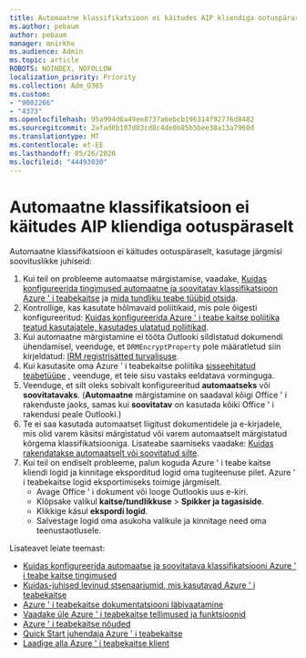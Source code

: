 ```yaml
---
title: Automaatne klassifikatsioon ei käitudes AIP kliendiga ootuspäraselt
ms.author: pebaum
author: pebaum
manager: mnirkhe
ms.audience: Admin
ms.topic: article
ROBOTS: NOINDEX, NOFOLLOW
localization_priority: Priority
ms.collection: Adm_O365
ms.custom:
- "9002266"
- "4373"
ms.openlocfilehash: 95a994d6a49ee8737a6ebcb196314f92776d8482
ms.sourcegitcommit: 2afad0b107d03cd8c4de0b85b5bee38a13a7960d
ms.translationtype: MT
ms.contentlocale: et-EE
ms.lasthandoff: 05/26/2020
ms.locfileid: "44493030"
---
```

# <a name="automatic-classification-not-behaving-as-expected-with-the-aip-client"></a>Automaatne klassifikatsioon ei käitudes AIP kliendiga ootuspäraselt

Automaatne klassifikatsioon ei käitudes ootuspäraselt, kasutage järgmisi soovituslikke juhiseid:

1. Kui teil on probleeme automaatse märgistamise, vaadake, [Kuidas konfigureerida tingimused automaatne ja soovitatav klassifikatsioon Azure ' i teabekaitse](https://docs.microsoft.com/azure/information-protection/configure-policy-classification) ja [mida tundliku teabe tüübid otsida](https://docs.microsoft.com/office365/securitycompliance/what-the-sensitive-information-types-look-for).
2. Kontrollige, kas kasutate hõlmavaid poliitikaid, mis pole õigesti konfigureeritud: [Kuidas konfigureerida Azure ' i teabe kaitse poliitika teatud kasutajatele, kasutades ulatatud poliitikad](https://docs.microsoft.com/azure/information-protection/configure-policy-scope).
3. Kui automaatne märgistamine ei tööta Outlooki sildistatud dokumendi ühendamisel, veenduge, et `DRMEncryptProperty` pole määratletud siin kirjeldatud: [IRM registrisätted turvalisuse](https://docs.microsoft.com/deployoffice/security/protect-sensitive-messages-and-documents-by-using-irm-in-office#office-2016-irm-registry-key-options).
4. Kui kasutasite oma Azure ' i teabekaitse poliitika [sisseehitatud teabetüüpe](https://support.office.com/article/What-the-sensitive-information-types-look-for-fd505979-76be-4d9f-b459-abef3fc9e86b) , veenduge, et teie sisu vastaks eeldatava vorminguga.
5. Veenduge, et silt oleks sobivalt konfigureeritud **automaatseks** või **soovitatavaks**. (**Automaatne** märgistamine on saadaval kõigi Office ' i rakenduste jaoks, samas kui **soovitatav** on kasutada kõiki Office ' i rakendusi peale Outlooki.)
6. Te ei saa kasutada automaatset liigitust dokumentidele ja e-kirjadele, mis olid varem käsitsi märgistatud või varem automaatselt märgistatud kõrgema klassifikatsiooniga.  Lisateabe saamiseks vaadake: [Kuidas rakendatakse automaatselt või soovitatud silte](https://docs.microsoft.com/azure/information-protection/configure-policy-classification#how-automatic-or-recommended-labels-are-applied).
7. Kui teil on endiselt probleeme, palun koguda Azure ' i teabe kaitse kliendi logid ja kinnitage eksporditud logid oma tugiteenuse pilet. Azure ' i teabekaitse logid eksportimiseks toimige järgmiselt.
    - Avage Office ' i dokument või looge Outlookis uus e-kiri.
    - Klõpsake valikul **kaitse/tundlikkuse**  >  **Spikker ja tagasiside**.
    - Klikkige käsul **ekspordi logid**.
    - Salvestage logid oma asukoha valikule ja kinnitage need oma teenustaotlusele.

Lisateavet leiate teemast:

- [Kuidas konfigureerida automaatse ja soovitatava klassifikatsiooni Azure ' i teabe kaitse tingimused](https://docs.microsoft.com/azure/information-protection/configure-policy-classification)
- [Kuidas-juhised levinud stsenaariumid, mis kasutavad Azure ' i teabekaitse](https://docs.microsoft.com/azure/information-protection/how-to-guides)
- [Azure ' i teabekaitse dokumentatsiooni läbivaatamine](https://docs.microsoft.com/azure/information-protection/what-is-information-protection)
- [Vaadake üle Azure ' i teabekaitse tellimused ja funktsioonid](https://azure.microsoft.com/pricing/details/information-protection)
- [Azure ' i teabekaitse nõuded](https://docs.microsoft.com/azure/information-protection/get-started/requirements)
- [Quick Start juhendaja Azure ' i teabekaitse](https://docs.microsoft.com/azure/information-protection/get-started/infoprotect-quick-start-tutorial)
- [Laadige alla Azure ' i teabekaitse klient](https://www.microsoft.com/download/details.aspx?id=53018)
